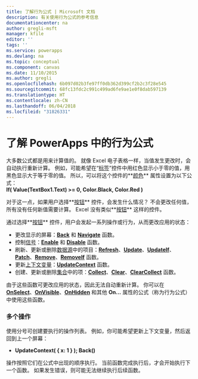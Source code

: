```yaml
---
title: 了解行为公式 | Microsoft 文档
description: 有关使用行为公式的参考信息
documentationcenter: na
author: gregli-msft
manager: kfile
editor: ''
tags: ''
ms.service: powerapps
ms.devlang: na
ms.topic: conceptual
ms.component: canvas
ms.date: 11/10/2015
ms.author: gregli
ms.openlocfilehash: 6b097d02b3fe97ff0db362d399cf2b2c3f28e545
ms.sourcegitcommit: 68fc13fdc2c991c499ad6fe9ae1e0f8dab597139
ms.translationtype: HT
ms.contentlocale: zh-CN
ms.lasthandoff: 06/04/2018
ms.locfileid: "31826331"
---
```

# <a name="understand-behavior-formulas-in-powerapps"></a>了解 PowerApps 中的行为公式

大多数公式都是用来计算值的。  就像 Excel 电子表格一样，当值发生更改时，会自动执行重新计算。  例如，可能希望在“[标签](controls/control-text-box.md)”控件中用红色显示小于零的值，用黑色显示大于等于零的值。 所以，可以将这个控件的**[颜色](controls/properties-color-border.md)** 属性设置为以下公式：
<br>**If( Value(TextBox1.Text) >= 0, Color.Black, Color.Red )**

对于这一点，如果用户选择**[按钮](controls/control-button.md)** 控件，会发生什么情况？  不会更改任何值，所有没有任何新值需要计算。 Excel 没有类似**[按钮](controls/control-button.md)** 这样的控件。  

通过选择**[按钮](controls/control-button.md)** 控件，用户会发起一系列操作或行为，从而更改应用的状态：

* 更改显示的屏幕：**[Back](functions/function-navigate.md)** 和 **[Navigate](functions/function-navigate.md)** 函数。
* 控制[信号](functions/signals.md)：**[Enable](functions/function-enable-disable.md)** 和 **[Disable](functions/function-enable-disable.md)** 函数。
* 刷新、更新或删除[数据源](working-with-data-sources.md)中的项目：**[Refresh](functions/function-refresh.md)**、**[Update](functions/function-update-updateif.md)**、**[UpdateIf](functions/function-update-updateif.md)**、**[Patch](functions/function-patch.md)**、**[Remove](functions/function-remove-removeif.md)**、**[RemoveIf](functions/function-remove-removeif.md)** 函数。
* 更新[上下文变量](working-with-variables.md#create-a-context-variable)：**[UpdateContext](functions/function-updatecontext.md)** 函数。
* 创建、更新或删除[集合](working-with-data-sources.md#collections)中的项：**[Collect](functions/function-clear-collect-clearcollect.md)**、**[Clear](functions/function-clear-collect-clearcollect.md)**、**[ClearCollect](functions/function-clear-collect-clearcollect.md)** 函数。

由于这些函数可更改应用的状态，因此无法自动重新计算。 你可以在 **[OnSelect](controls/properties-core.md)**、**[OnVisible](controls/control-screen.md)**、**[OnHidden](controls/control-screen.md)** 和其他 **On...** 属性的公式（称为行为公式）中使用这些函数。

### <a name="more-than-one-action"></a>多个操作
使用分号可创建要执行的操作列表。 例如，你可能希望更新上下文变量，然后返回到上一个屏幕：

* **UpdateContext( { x: 1 } ); Back()**

操作按照它们在公式中出现的顺序执行。  当前函数完成执行后，才会开始执行下一个函数。 如果发生错误，则可能无法继续执行后续函数。

